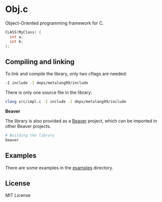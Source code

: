 # Obj.c

Object-Oriented programming framework for C.

```C
CLASS(MyClass) {
  int a;
  int b;
};
```

## Compiling and linking

To link and compile the library, only two cflags are needed:
```sh
-I include -I deps/metalang99/include
```

There is only one source file in the library:

```sh
clang src/impl.c -I include -I deps/metalang99/include
```

**Beaver**

The library is also provided as a [Beaver](https://github.com/jomy10/beaver) project, which can be imported in other Beaver projects.

```sh
# Building the library
beaver
```

<!--TODO: pkgconfig-->

## Examples

There are some examples in the [examples](examples) directory.

## License

MIT License
